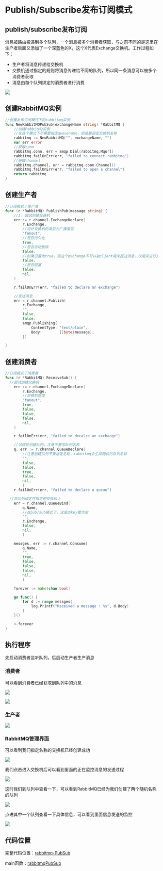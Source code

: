 # Publish/Subscribe发布订阅模式

## **publish/subscribe发布订阅**

消息被路由投递到多个队列，一个消息被多个消费者获取，与之前不同的是这里在生产者后面又添加了一个深蓝色的X，这个X代表Exchange交换机。工作过程如下：

* 生产者将消息传递给交换机
* 交换机通过指定的规则将消息传递给不同的队列，所以同一条消息可以被多个消费者获取
* 消息由每个队列绑定的消费者进行消费

![](../../../.gitbook/assets/image%20%2836%29.png)

## 创建RabbitMQ实例

```go
//创建发布订阅模式下的rabbitmq实例
func NewRabbitMQPubSub(exchangeName string) *RabbitMQ {
	//创建RabbitMQ实例
	//在这个模式下不需要指定queuename，但是要指定交换机名称
	rabbitmq := NewRabbitMQ("", exchangeName, "")
	var err error
	//获取conn
	rabbitmq.conn, err = amqp.Dial(rabbitmq.Mqurl)
	rabbitmq.failOnErr(err, "failed to connect rabbitmq")
	//获取channel
	rabbitmq.channel, err = rabbitmq.conn.Channel()
	rabbitmq.failOnErr(err, "failed to open a channel")
	return rabbitmq
}
```

## 创建生产者

```go
//订阅模式下生产者
func (r *RabbitMQ) PublishPub(message string) {
	//1. 尝试创建交换机
	err := r.channel.ExchangeDeclare(
		r.Exchange,
		//设计交换机的类型为广播类型
		"fanout",
		//是否持久化
		true,
		//是否自动删除
		false,
		//如果设置为true，则这个exchange不可以被client用来推送消息，仅用来进行交换机之间的绑定
		false,
		//是否阻塞
		false,
		nil,
	)

	r.failOnErr(err, "failed to declare an exchange")

	//发送消息
	err = r.channel.Publish(
		r.Exchange,
		"",
		false,
		false,
		amqp.Publishing{
			ContentType: "text/plain",
			Body:        []byte(message),
		})

}
```

## 创建消费者

```go
//订阅模式下消费者
func (r *RabbitMQ) ReceiveSub() {
  //尝试创建交换机
	err := r.channel.ExchangeDeclare(
		r.Exchange,
		//交换机类型
		"fanout",
		true,
		false,
		false,
		false,
		nil,
	)

	r.failOnErr(err, "failed to decalre an exchange")

	//试探性创建队列，注意不要写队列名称
	q, err := r.channel.QueueDeclare(
		//注意创建队列不要指定名称，rabbitmq会生成随机的队列名称
		"",
		false,
		false,
		true,
		false,
		nil,
		)
	r.failOnErr(err, "failed to declare a queue")

  //将队列绑定在指定的交换机上
	err = r.channel.QueueBind(
		q.Name,
		//在pub/sub模式下，这里的key要为空
		"",
		r.Exchange,
		false,
		nil,
		)

	messges, err := r.channel.Consume(
		q.Name,
		"",
		true,
		false,
		false,
		false,
		nil,
		)

	forever := make(chan bool)

	go func() {
		for d := range messges{
			log.Printf("Received a message : %s", d.Body)
		}
	}()

	<-forever
}
```

## 执行程序

先启动消费者监听队列，后启动生产者生产消息

### 消费者

可以看到消费者已经获取到队列中的消息

![](../../../.gitbook/assets/image%20%2846%29.png)

![](../../../.gitbook/assets/image%20%2856%29.png)

### 生产者

![](../../../.gitbook/assets/image%20%2860%29.png)

### RabbitMQ管理界面

可以看到我们指定名称的交换机已经创建成功

![](../../../.gitbook/assets/image%20%2857%29.png)

我们点击进入交换机后可以看到里面的正在监控消息的发送过程

![](../../../.gitbook/assets/image%20%2845%29.png)

这时我们到队列中查看一下，可以看到RabbitMQ已经为我们创建了两个随机名称的队列

![](../../../.gitbook/assets/image%20%2853%29.png)

点进其中一个队列查看一下具体信息，可以看到里面信息发送的监控

![](../../../.gitbook/assets/image%20%2862%29.png)

## 代码位置

完整代码位置：[rabbitmq-PubSub](https://github.com/Knowledge-Precipitation-Tribe/Distributed-and-Microservices/blob/master/rabbitmq-code/common/rabbitmq-PubSub.go)

main函数：[rabbitmqPubSub](https://github.com/Knowledge-Precipitation-Tribe/Distributed-and-Microservices/blob/master/rabbitmq-code/common/rabbitmq-PubSub.go)

